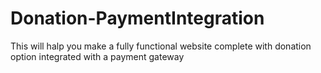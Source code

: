 # Donation-PaymentIntegration

This will halp you make a fully functional website complete with donation option integrated with a payment gateway
